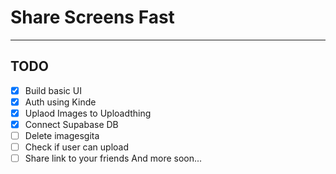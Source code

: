 # Share Screens Fast

---

## TODO

- [x] Build basic UI
- [x] Auth using Kinde
- [x] Uplaod Images to Uploadthing
- [x] Connect Supabase DB
- [ ] Delete imagesgita
- [ ] Check if user can upload
- [ ] Share link to your friends
      And more soon...
